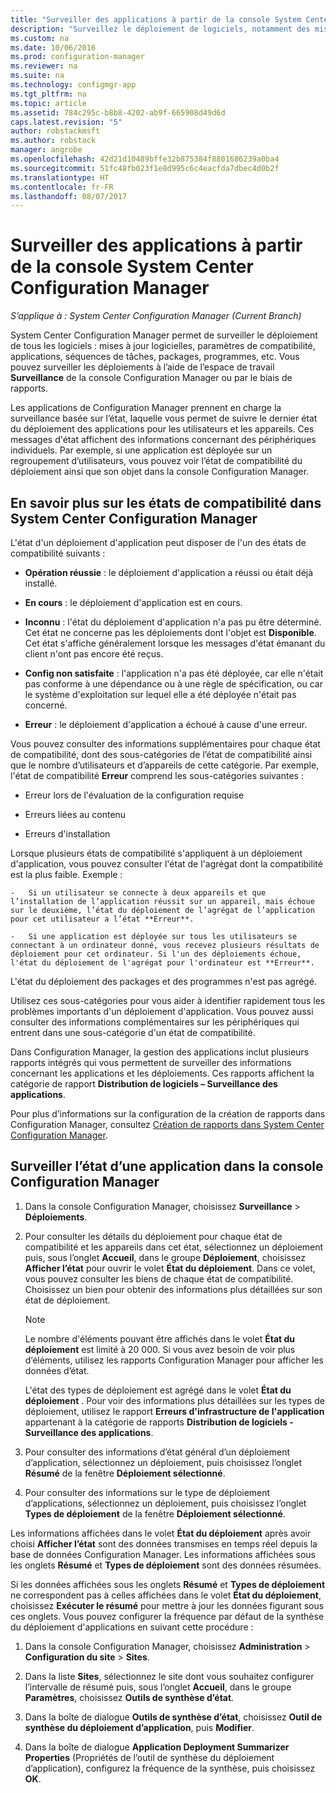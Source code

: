 ```yaml
---
title: "Surveiller des applications à partir de la console System Center Configuration Manager | Microsoft Docs"
description: "Surveillez le déploiement de logiciels, notamment des mises à jour, des paramètres de compatibilité et des applications à l’aide de l’espace de travail Surveillance dans Configuration Manager."
ms.custom: na
ms.date: 10/06/2016
ms.prod: configuration-manager
ms.reviewer: na
ms.suite: na
ms.technology: configmgr-app
ms.tgt_pltfrm: na
ms.topic: article
ms.assetid: 784c295c-b8b8-4202-ab9f-665908d49d6d
caps.latest.revision: "5"
author: robstackmsft
ms.author: robstack
manager: angrobe
ms.openlocfilehash: 42d21d10489bffe32b875384f8801686239a0ba4
ms.sourcegitcommit: 51fc48fb023f1e8d995c6c4eacfda7dbec4d0b2f
ms.translationtype: HT
ms.contentlocale: fr-FR
ms.lasthandoff: 08/07/2017
---
```

# <a name="monitor-applications-from-the-system-center-configuration-manager-console"></a>Surveiller des applications à partir de la console System Center Configuration Manager

*S’applique à : System Center Configuration Manager (Current Branch)*


System Center Configuration Manager permet de surveiller le déploiement de tous les logiciels : mises à jour logicielles, paramètres de compatibilité, applications, séquences de tâches, packages, programmes, etc. Vous pouvez surveiller les déploiements à l’aide de l’espace de travail **Surveillance** de la console Configuration Manager ou par le biais de rapports.  

 Les applications de Configuration Manager prennent en charge la surveillance basée sur l’état, laquelle vous permet de suivre le dernier état du déploiement des applications pour les utilisateurs et les appareils. Ces messages d'état affichent des informations concernant des périphériques individuels. Par exemple, si une application est déployée sur un regroupement d’utilisateurs, vous pouvez voir l’état de compatibilité du déploiement ainsi que son objet dans la console Configuration Manager.  

## <a name="learn-about-compliance-states-in-system-center-configuration-manager"></a>En savoir plus sur les états de compatibilité dans System Center Configuration Manager
 L'état d'un déploiement d'application peut disposer de l'un des états de compatibilité suivants :  

-   **Opération réussie** : le déploiement d'application a réussi ou était déjà installé.  

-   **En cours** : le déploiement d'application est en cours.  

-   **Inconnu** : l'état du déploiement d'application n'a pas pu être déterminé. Cet état ne concerne pas les déploiements dont l'objet est **Disponible**. Cet état s'affiche généralement lorsque les messages d'état émanant du client n'ont pas encore été reçus.  

-   **Config non satisfaite** : l'application n'a pas été déployée, car elle n'était pas conforme à une dépendance ou à une règle de spécification, ou car le système d'exploitation sur lequel elle a été déployée n'était pas concerné.  

-   **Erreur** : le déploiement d'application a échoué à cause d'une erreur.  

Vous pouvez consulter des informations supplémentaires pour chaque état de compatibilité, dont des sous-catégories de l’état de compatibilité ainsi que le nombre d’utilisateurs et d’appareils de cette catégorie. Par exemple, l'état de compatibilité **Erreur** comprend les sous-catégories suivantes :  

-   Erreur lors de l'évaluation de la configuration requise  

-   Erreurs liées au contenu  

-   Erreurs d'installation  

 Lorsque plusieurs états de compatibilité s'appliquent à un déploiement d'application, vous pouvez consulter l'état de l'agrégat dont la compatibilité est la plus faible. Exemple :  

    -   Si un utilisateur se connecte à deux appareils et que l’installation de l’application réussit sur un appareil, mais échoue sur le deuxième, l’état du déploiement de l’agrégat de l’application pour cet utilisateur a l’état **Erreur**.  

    -   Si une application est déployée sur tous les utilisateurs se connectant à un ordinateur donné, vous recevez plusieurs résultats de déploiement pour cet ordinateur. Si l'un des déploiements échoue, l'état du déploiement de l'agrégat pour l'ordinateur est **Erreur**.  

L'état du déploiement des packages et des programmes n'est pas agrégé.  

 Utilisez ces sous-catégories pour vous aider à identifier rapidement tous les problèmes importants d'un déploiement d'application. Vous pouvez aussi consulter des informations complémentaires sur les périphériques qui entrent dans une sous-catégorie d'un état de compatibilité.  

 Dans Configuration Manager, la gestion des applications inclut plusieurs rapports intégrés qui vous permettent de surveiller des informations concernant les applications et les déploiements. Ces rapports affichent la catégorie de rapport **Distribution de logiciels – Surveillance des applications**.  

 Pour plus d’informations sur la configuration de la création de rapports dans Configuration Manager, consultez [Création de rapports dans System Center Configuration Manager](../../core/servers/manage/reporting.md).  

## <a name="monitor-the-state-of-an-application-in-the-configuration-manager-console"></a>Surveiller l’état d’une application dans la console Configuration Manager  

1.  Dans la console Configuration Manager, choisissez **Surveillance** > **Déploiements**.  

3.  Pour consulter les détails du déploiement pour chaque état de compatibilité et les appareils dans cet état, sélectionnez un déploiement puis, sous l’onglet **Accueil**, dans le groupe **Déploiement**, choisissez **Afficher l’état** pour ouvrir le volet **État du déploiement**. Dans ce volet, vous pouvez consulter les biens de chaque état de compatibilité. Choisissez un bien pour obtenir des informations plus détaillées sur son état de déploiement.  

    > [!NOTE]  
    >  Le nombre d'éléments pouvant être affichés dans le volet **État du déploiement** est limité à 20 000. Si vous avez besoin de voir plus d’éléments, utilisez les rapports Configuration Manager pour afficher les données d’état.  
    >   
    >  L'état des types de déploiement est agrégé dans le volet **État du déploiement** . Pour voir des informations plus détaillées sur les types de déploiement, utilisez le rapport **Erreurs d'infrastructure de l'application** appartenant à la catégorie de rapports **Distribution de logiciels - Surveillance des applications**.  

4.  Pour consulter des informations d’état général d’un déploiement d’application, sélectionnez un déploiement, puis choisissez l’onglet **Résumé** de la fenêtre **Déploiement sélectionné**.  

5.  Pour consulter des informations sur le type de déploiement d’applications, sélectionnez un déploiement, puis choisissez l’onglet **Types de déploiement** de la fenêtre **Déploiement sélectionné**.  

Les informations affichées dans le volet **État du déploiement** après avoir choisi **Afficher l’état** sont des données transmises en temps réel depuis la base de données Configuration Manager. Les informations affichées sous les onglets **Résumé** et **Types de déploiement** sont des données résumées.

Si les données affichées sous les onglets **Résumé** et **Types de déploiement** ne correspondent pas à celles affichées dans le volet **État du déploiement**, choisissez **Exécuter le résumé** pour mettre à jour les données figurant sous ces onglets. Vous pouvez configurer la fréquence par défaut de la synthèse du déploiement d'applications en suivant cette procédure :  

1. Dans la console Configuration Manager, choisissez **Administration** > **Configuration du site** > **Sites**.

2. Dans la liste **Sites**, sélectionnez le site dont vous souhaitez configurer l’intervalle de résumé puis, sous l’onglet **Accueil**, dans le groupe **Paramètres**, choisissez **Outils de synthèse d’état**.

3. Dans la boîte de dialogue **Outils de synthèse d’état**, choisissez **Outil de synthèse du déploiement d’application**, puis **Modifier**.  

4. Dans la boîte de dialogue **Application Deployment Summarizer Properties** (Propriétés de l’outil de synthèse du déploiement d’application), configurez la fréquence de la synthèse, puis choisissez **OK**.  
